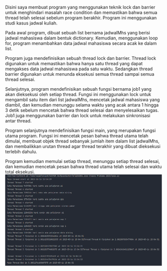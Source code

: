 Disini saya membuat program yang menggunakan teknik lock dan barrier untuk menghindari masalah race condition dan memastikan bahwa semua thread telah selesai sebelum program berakhir. Program ini menggunakan studi kasus jadwal kuliah.

Pada awal program, dibuat sebuah list bernama jadwalMhs yang berisi jadwal mahasiswa dalam bentuk dictionary. Kemudian, menggunakan loop for, program menambahkan data jadwal mahasiswa secara acak ke dalam list.

Program juga mendefinisikan sebuah thread lock dan barrier. Thread lock digunakan untuk memastikan bahwa hanya satu thread yang dapat mengakses data jadwal mahasiswa pada satu waktu. Sedangkan thread barrier digunakan untuk menunda eksekusi semua thread sampai semua thread selesai.

Selanjutnya, program mendefinisikan sebuah fungsi bernama job1 yang akan dieksekusi oleh setiap thread. Fungsi ini menggunakan lock untuk mengambil satu item dari list jadwalMhs, mencetak jadwal mahasiswa yang diambil, dan kemudian menunggu selama waktu yang acak antara 1 hingga 3 detik sebelum mencetak bahwa thread selesai dan menyelesaikan tugas. Job1 juga menggunakan barrier dan lock untuk melakukan sinkronisasi antar thread.

Program selanjutnya mendefinisikan fungsi main, yang merupakan fungsi utama program. Fungsi ini mencetak pesan bahwa thread utama telah dimulai, membuat objek thread sebanyak jumlah item dalam list jadwalMhs, dan membalikkan urutan thread agar thread terakhir yang dibuat dieksekusi terlebih dahulu.

Program kemudian memulai setiap thread, menunggu setiap thread selesai, dan kemudian mencetak pesan bahwa thread utama telah selesai dan waktu total eksekusi.
![Gambar Screenshoot](1204004_gambar.png)
